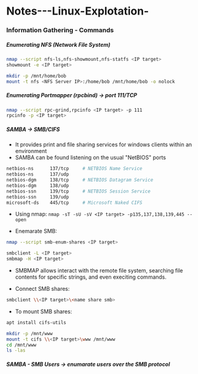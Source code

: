 # Notes---Linux-Explotation-

### Information Gathering - Commands

##### Enumerating NFS (Network File System)
```bash
nmap --script nfs-ls,nfs-showmount,nfs-statfs <IP target>
showmount -e <IP target>

mkdir -p /mnt/home/bob
mount -t nfs <NFS Server IP>:/home/bob /mnt/home/bob -o nolock
```

##### Enumerating Portmapper (rpcbind) ->  port 111/TCP
```bash
nmap --script rpc-grind,rpcinfo <IP target> -p 111
rpcinfo -p <IP target>
```

##### SAMBA -> SMB/CIFS 
- It provides print and file sharing services for windows clients within an environment
- SAMBA can be found listening on the usual "NetBIOS" ports
```bash
netbios-ns      137/tcp     # NETBIOS Name Service
netbios-ns      137/udp
netbios-dgm     138/tcp     # NETBIOS Datagram Service
netbios-dgm     138/udp
netbios-ssn     139/tcp     # NETBIOS Session Service
netbios-ssn     139/udp
microsoft-ds    445/tcp     # Microsoft Naked CIFS
```

- Using nmap:
`nmap -sT -sU -sV <IP target> -p135,137,138,139,445 --open`

- Enemarate SMB:
```bash
nmap --script smb-enum-shares <IP target>

smbclient -L <IP target>
smbmap -H <IP target>
```
- SMBMAP allows interact with the remote file system, searching file contents for specific strings, and even execiting commands.

- Connect SMB shares:
```bash
smbclient \\<IP target>\<name share smb>
```
- To mount SMB shares:
```bash
apt install cifs-utils

mkdir -p /mnt/www
mount -t cifs \\<IP target>\www /mnt/www
cd /mnt/www
ls -las
```
##### SAMBA - SMB Users -> enumarate users over the SMB protocol
































